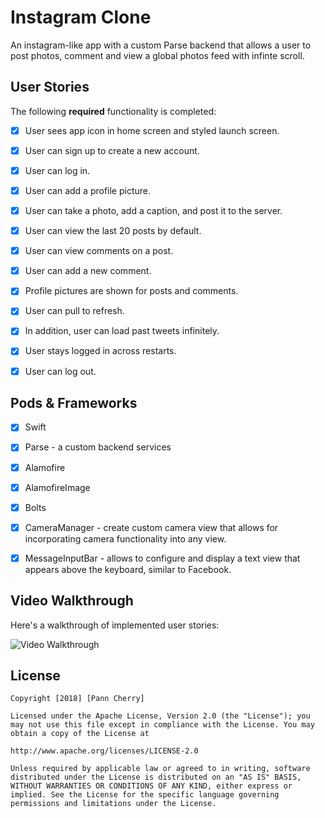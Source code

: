 # Instagram Clone

An instagram-like app with a custom Parse backend that allows a user to post photos, comment and view a global photos feed with infinte scroll. 


## User Stories

The following **required** functionality is completed:

- [x] User sees app icon in home screen and styled launch screen. 
- [x] User can sign up to create a new account. 
- [x] User can log in.
- [x] User can add a profile picture.
- [x] User can take a photo, add a caption, and post it to the server. 
- [x] User can view the last 20 posts by default.
- [x] User can view comments on a post.
- [x] User can add a new comment.
- [x] Profile pictures are shown for posts and comments.
- [x] User can pull to refresh. 
- [x] In addition, user can load past tweets infinitely. 
- [x] User stays logged in across restarts.
- [x] User can log out. 


## Pods & Frameworks

- [x] Swift
- [x] Parse - a custom backend services
- [x] Alamofire
- [x] AlamofireImage
- [x] Bolts
- [x] CameraManager - create custom camera view that allows for incorporating camera functionality into any view. 
- [x] MessageInputBar - allows to configure and display a text view that appears above the keyboard, similar to Facebook.


## Video Walkthrough

Here's a walkthrough of implemented user stories:

<img src='http://i.imgur.com/link/to/your/gif/file.gif' title='Video Walkthrough' width='' alt='Video Walkthrough' />



## License

    Copyright [2018] [Pann Cherry]

    Licensed under the Apache License, Version 2.0 (the "License"); you may not use this file except in compliance with the License. You may obtain a copy of the License at

    http://www.apache.org/licenses/LICENSE-2.0

    Unless required by applicable law or agreed to in writing, software distributed under the License is distributed on an "AS IS" BASIS, WITHOUT WARRANTIES OR CONDITIONS OF ANY KIND, either express or implied. See the License for the specific language governing permissions and limitations under the License.
